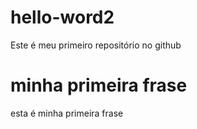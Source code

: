 # hello-word2
Este é meu primeiro repositório no github

# minha primeira frase
esta é minha primeira frase
